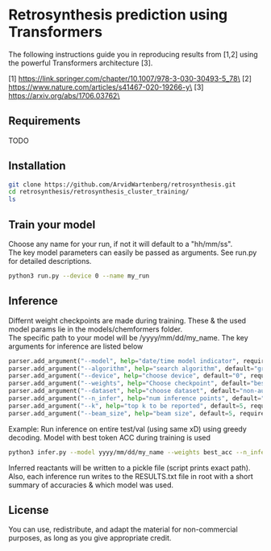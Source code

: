 # Retrosynthesis prediction using Transformers

The following instructions guide you in reproducing results from [1,2] using the powerful Transformers architecture [3].

[1] https://link.springer.com/chapter/10.1007/978-3-030-30493-5_78\
[2] https://www.nature.com/articles/s41467-020-19266-y\
[3] https://arxiv.org/abs/1706.03762\

## Requirements
TODO

## Installation
```bash
git clone https://github.com/ArvidWartenberg/retrosynthesis.git
cd retrosynthesis/retrosynthesis_cluster_training/
ls
```

## Train your model
Choose any name for your run, if not it will default to a "hh/mm/ss".\
The key model parameters can easily be passed as arguments. See run.py for detailed descriptions.
```bash
python3 run.py --device 0 --name my_run
```

## Inference
Differnt weight checkpoints are made during training. These & the used model params lie in the models/chemformers folder.\
The specific path to your model will be /yyyy/mm/dd/my_name. The key arguments for inference are listed below
```python
parser.add_argument("--model", help="date/time model indicator", required=False)
parser.add_argument("--algorithm", help="search algorithm", default="greedy", required=False)
parser.add_argument("--device", help="choose device", default="0", required=False)
parser.add_argument("--weights", help="Choose checkpoint", default="best_acc", required=False)
parser.add_argument("--dataset", help="choose dataset", default="non-augmented", required=False)
parser.add_argument("--n_infer", help="num inference points", default="all", required=False)
parser.add_argument("--k", help="top k to be reported", default=5, required=False)
parser.add_argument("--beam_size", help="beam size", default=5, required=False)
````
Example: Run inference on entire test/val (using same xD) using greedy decoding. Model with best token ACC during training is used
```bash
python3 infer.py --model yyyy/mm/dd/my_name --weights best_acc --n_infer all --device=0 --algorithm greedy
```
Inferred reactants will be written to a pickle file (script prints exact path).\
Also, each inference run writes to the RESULTS.txt file in root with a short summary of accuracies & which model was used.

## License
You can use, redistribute, and adapt the material for non-commercial purposes, as long as you give appropriate credit.
